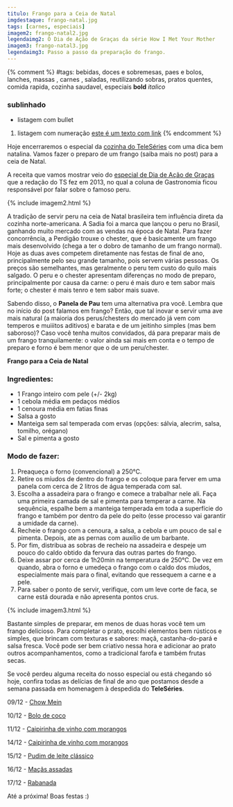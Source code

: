 ```yaml
---
titulo: Frango para a Ceia de Natal
imgdestaque: frango-natal.jpg
tags: [carnes, especiais]
imagem2: frango-natal2.jpg
legendaimg2: O Dia de Ação de Graças da série How I Met Your Mother
imagem3: frango-natal3.jpg
legendaimg3: Passo a passo da preparação do frango.
---
```

{% comment %}
#tags: bebidas, doces e sobremesas, paes e bolos, lanches, massas , carnes , saladas, reutilizando sobras, pratos quentes, comida rapida, cozinha saudavel, especiais
**bold**
*italico*
### sublinhado
* listagem com bullet
1. listagem com numeração
[este é um texto com link](https://www.enderecodolink.com)
{% endcomment %}

Hoje encerraremos o especial da [cozinha do TeleSéries](https://www.enderecodolink.com) com uma dica bem natalina. Vamos fazer o preparo de um frango (saiba mais no post) para a ceia de Natal. 

A receita que vamos mostrar veio do [especial de Dia de Ação de Graças ](http://teleseries.com.br/comer-rezar-amar-conheca-os-pratos-e-costumes-do-dia-de-acao-de-gracas/)que a redação do TS fez em 2013, no qual a coluna de Gastronomia ficou responsável por falar sobre o famoso peru. 

{% include imagem2.html %}

A tradição de servir peru na ceia de Natal brasileira tem influência direta da cozinha norte-americana. A Sadia foi a marca que lançou o peru no Brasil, ganhando muito mercado com as vendas na época de Natal. Para fazer concorrência, a Perdigão trouxe o chester, que é basicamente um frango mais desenvolvido (chega a ter o dobro de tamanho de um frango normal). Hoje as duas aves competem diretamente nas festas de final de ano, principalmente pelo seu grande tamanho, pois servem várias pessoas. Os preços são semelhantes, mas geralmente o peru tem custo do quilo mais salgado. O peru e o chester apresentam diferenças no modo de preparo, principalmente por causa da carne: o peru é mais duro e tem sabor mais forte; o chester é mais tenro e tem sabor mais suave. 

Sabendo disso, o **Panela de Pau** tem uma alternativa pra você. Lembra que no início do post falamos em frango? Então, que tal inovar e servir uma ave mais natural (a maioria dos perus/chesters do mercado já vem com temperos e muiiitos aditivos) e barata e de um jeitinho simples (mas bem saboroso)? Caso você tenha muitos convidados, dá para preparar mais de um frango tranquilamente: o valor ainda sai mais em conta e o tempo de preparo e forno é bem menor que o de um peru/chester. 

**Frango para a Ceia de Natal**

### Ingredientes:

* 1 Frango inteiro com pele (+/- 2kg)
* 1 cebola média em pedaços médios
* 1 cenoura média em fatias finas
* Salsa a gosto
* Manteiga sem sal temperada com ervas (opções: sálvia, alecrim, salsa, tomilho, orégano)
* Sal e pimenta a gosto

### Modo de fazer:

1. Preaqueça o forno (convencional) a 250°C.
2. Retire os míudos de dentro do frango e os coloque para ferver em uma panela com cerca de 2 litros de água temperada com sal.
3. Escolha a assadeira para o frango e comece a trabalhar nele ali. Faça uma primeira camada de sal e pimenta para temperar a carne. Na sequência, espalhe bem a manteiga temperada em toda a superfície do frango e também por dentro da pele do peito (esse processo vai garantir a umidade da carne).
4. Recheie o frango com a cenoura, a salsa, a cebola e um pouco de sal e pimenta. Depois, ate as pernas com auxílio de um barbante.
5. Por fim, distribua as sobras de recheio na assadeira e despeje um pouco do caldo obtido da fervura das outras partes do frango.
6. Deixe assar por cerca de 1h20min na temperatura de 250°C. De vez em quando, abra o forno e umedeça o frango com o caldo dos míudos, especialmente mais para o final, evitando que ressequem a carne e a pele.
7. Para saber o ponto de servir, verifique, com um leve corte de faca, se carne está dourada e não apresenta pontos crus.

{% include imagem3.html %}

Bastante simples de preparar, em menos de duas horas você tem um frango delicioso. Para completar o prato, escolhi elementos bem rústicos e simples, que brincam com texturas e sabores: maçã, castanha-do-pará e salsa fresca. Você pode ser bem criativo nessa hora e adicionar ao prato outros acompanhamentos, como a tradicional farofa e também frutas secas. 

Se você perdeu alguma receita do nosso especial ou está chegando só hoje, confira todas as delícias de final de ano que postamos desde a semana passada em homenagem à despedida do **TeleSéries**.

09/12 - [Chow Mein](http://paneladepau.com.br/chow-mein)

10/12 - [Bolo de coco](http://paneladepau.com.br/bolo-de-coco)

11/12 - [Caipirinha de vinho com morangos](http://paneladepau.com.br/caipirinha-de-vinho-com-morangos)

14/12 - [Caipirinha de vinho com morangos](http://paneladepau.com.br/caipirinha-de-vinho-com-morangos)

15/12 - [Pudim de leite clássico](http://paneladepau.com.br/pudim-de-leite-classico)

16/12 - [Maçãs assadas](http://paneladepau.com.br/macas-assadas)

17/12 - [Rabanada](http://paneladepau.com.br/rabanada)

Até a próxima! 
Boas festas :)

